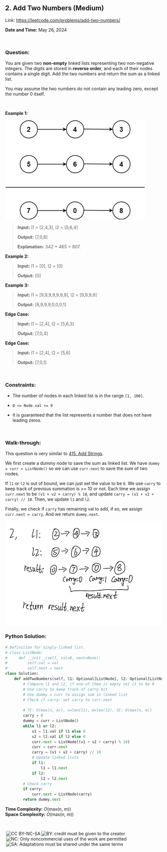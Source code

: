 ## 2. Add Two Numbers (Medium)

Link: https://leetcode.com/problems/add-two-numbers/

**Date and Time:** May 26, 2024 <br>

<br>

### Question:
You are given two **non-empty** linked lists representing two non-negative integers. The digits are stored in **reverse order**, and each of their nodes contains a single digit. Add the two numbers and return the sum as a linked list.

You may assume the two numbers do not contain any leading zero, except the number 0 itself.

<br>

**Example 1:**

<img src="../images/addtwonumber1.jpg" alt="drawing" width="450"/>

> **Input:** l1 = [2,4,3], l2 = [5,6,4]
> 
> **Output:** [7,0,8]
>
> **Explanation:** 342 + 465 = 807.

**Example 2:**
> **Input:** l1 = [0], l2 = [0]
> 
> **Output:** [0]

**Example 3:**
> **Input:** l1 = [9,9,9,9,9,9,9], l2 = [9,9,9,9]
> 
> **Output:** [8,9,9,9,0,0,0,1]

**Edge Case:**
> **Input:** l1 = [2,4], l2 = [5,6,3]
> 
> **Output:** [7,0,4]

**Edge Case:**
> **Input:** l1 = [2,4], l2 = [5,6]
> 
> **Output:** [7,0,1]

<br>

### Constraints: 
* The number of nodes in each linked list is in the range `[1, 100]`.

* `0 <= Node.val <= 9`

* It is guaranteed that the list represents a number that does not have leading zeros.

<br>

### Walk-through: 
This question is very similar to [415. Add Strings](./415.Add_Strings(Easy).md).

We first create a dummy node to save the sum as linked list. We have `dummy = curr = ListNode()` so we can use `curr.next` to save the sum of two nodes. 

If `l1` or `l2` is out of bound, we can just set the value to be `0`. We use `carry` to keep track of previous summation is >= 10 or not. Each time we assign `curr.next` to be `(v1 + v2 + carry) % 10`, and update `carry = (v1 + v2 + carry) // 10`. Then, we update `l1` and `l2`.

Finally, we check if `carry` has remaining val to add, if so, we assign `curr.next = carry`. And we return `dummy.next`.

<img src="../images/addtwonumber1_2.png" alt="drawing" width="600"/>

<br>

### Python Solution:
```python
# Definition for singly-linked list.
# class ListNode:
#     def __init__(self, val=0, next=None):
#         self.val = val
#         self.next = next
class Solution:
    def addTwoNumbers(self, l1: Optional[ListNode], l2: Optional[ListNode]) -> Optional[ListNode]:
        # Compare l1 and l2, if one of them is empty set it to be 0
        # Use carry to keep track of carry bit
        # Use dummy = curr to assign sum in linked list
        # Check if carry: set carry to curr.next

        # TC: O(max(n, m)), n=len(l1), m=len(l2), SC: O(max(n, m))
        carry = 0
        dummy = curr = ListNode()
        while l1 or l2:
            v1 = l1.val if l1 else 0
            v2 = l2.val if l2 else 0
            curr.next = ListNode((v1 + v2 + carry) % 10)
            curr = curr.next
            carry = (v1 + v2 + carry) // 10
            # Update linked lists
            if l1:
                l1 = l1.next
            if l2:
                l2 = l2.next
        # Check carry
        if carry:
            curr.next = ListNode(carry)
        return dummy.next
```
**Time Complexity:** $O(\text{max(n, m)})$ <br>
**Space Complexity:** $O(\text{max(n, m)})$

<br>

<img style="height:22px!important;margin-left:3px;vertical-align:text-bottom;" src="https://mirrors.creativecommons.org/presskit/icons/cc.svg?ref=chooser-v1" alt="CC BY-NC-SA" title="CC BY-NC-SA"><img style="height:22px!important;margin-left:3px;vertical-align:text-bottom;" src="https://mirrors.creativecommons.org/presskit/icons/by.svg?ref=chooser-v1" alt="BY: credit must be given to the creator" title="BY: credit must be given to the creator"><img style="height:22px!important;margin-left:3px;vertical-align:text-bottom;" src="https://mirrors.creativecommons.org/presskit/icons/nc.svg?ref=chooser-v1" alt="NC: Only noncommercial uses of the work are permitted" title="NC: Only noncommercial uses of the work are permitted"><img style="height:22px!important;margin-left:3px;vertical-align:text-bottom;" src="https://mirrors.creativecommons.org/presskit/icons/sa.svg?ref=chooser-v1" alt="SA: Adaptations must be shared under the same terms" title="SA: Adaptations must be shared under the same terms">